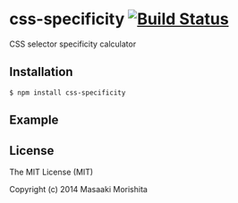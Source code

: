 # css-specificity [![Build Status](https://travis-ci.org/morishitter/css-specificity.svg)](https://travis-ci.org/morishitter/css-specificity)

CSS selector specificity calculator

## Installation

```shell
$ npm install css-specificity
```

## Example

## License

The MIT License (MIT)

Copyright (c) 2014 Masaaki Morishita
